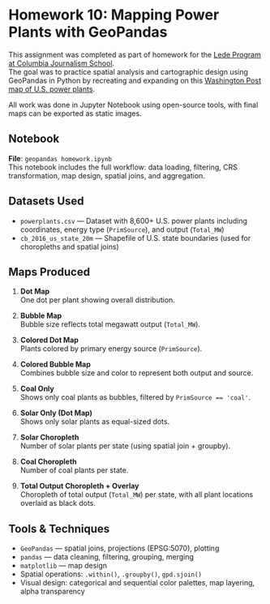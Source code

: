 # Homework 10: Mapping Power Plants with GeoPandas

This assignment was completed as part of homework for the [Lede Program at Columbia Journalism School](https://ledeprogram.com).  
The goal was to practice spatial analysis and cartographic design using GeoPandas in Python by recreating and expanding on this [Washington Post map of U.S. power plants](https://www.washingtonpost.com/graphics/national/power-plants/).

All work was done in Jupyter Notebook using open-source tools, with final maps can be exported as static images.



## Notebook

**File**: `geopandas homework.ipynb`  
This notebook includes the full workflow: data loading, filtering, CRS transformation, map design, spatial joins, and aggregation.


## Datasets Used

- `powerplants.csv` — Dataset with 8,600+ U.S. power plants including coordinates, energy type (`PrimSource`), and output (`Total_MW`)  
- `cb_2016_us_state_20m` — Shapefile of U.S. state boundaries (used for choropleths and spatial joins)


## Maps Produced

1. **Dot Map**  
   One dot per plant showing overall distribution.

2. **Bubble Map**  
   Bubble size reflects total megawatt output (`Total_MW`).

3. **Colored Dot Map**  
   Plants colored by primary energy source (`PrimSource`).

4. **Colored Bubble Map**  
   Combines bubble size and color to represent both output and source.

5. **Coal Only**  
   Shows only coal plants as bubbles, filtered by `PrimSource == 'coal'`.

6. **Solar Only (Dot Map)**  
   Shows only solar plants as equal-sized dots.

7. **Solar Choropleth**  
   Number of solar plants per state (using spatial join + groupby).

8. **Coal Choropleth**  
   Number of coal plants per state.

9. **Total Output Choropleth + Overlay**  
   Choropleth of total output (`Total_MW`) per state, with all plant locations overlaid as black dots.



## Tools & Techniques

- `GeoPandas` — spatial joins, projections (EPSG:5070), plotting
- `pandas` — data cleaning, filtering, grouping, merging
- `matplotlib` — map design
- Spatial operations: `.within()`, `.groupby()`, `gpd.sjoin()`
- Visual design: categorical and sequential color palettes, map layering, alpha transparency